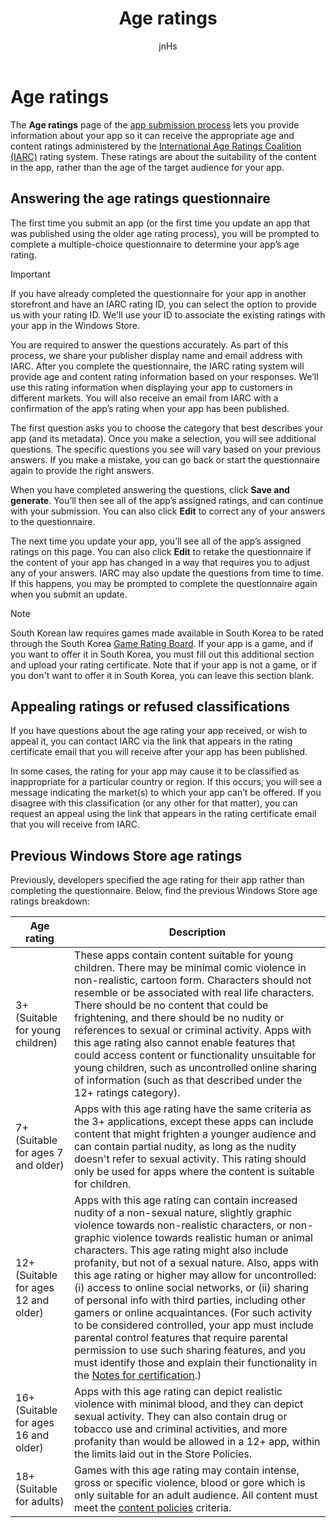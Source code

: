 ﻿---
author: jnHs
Description: The Age ratings page of the app submission process lets you provide information about your app so it can receive the appropriate age ratings from the International Age Ratings Coalition (IARC).
title: Age ratings
ms.assetid: B501A773-517B-4158-8364-C1BE630DC512
ms.author: wdg-dev-content
ms.date: 06/19/2017
ms.topic: article
ms.prod: windows
ms.technology: uwp
keywords: windows 10, uwp
---

# Age ratings

The **Age ratings** page of the [app submission process](app-submissions.md) lets you provide information about your app so it can receive the appropriate age and content ratings administered by the [International Age Ratings Coalition (IARC)](http://go.microsoft.com/fwlink/p/?LinkId=716854) rating system. These ratings are about the suitability of the content in the app, rather than the age of the target audience for your app.

## Answering the age ratings questionnaire

The first time you submit an app (or the first time you update an app that was published using the older age rating process), you will be prompted to complete a multiple-choice questionnaire to determine your app’s age rating.

> [!IMPORTANT]
> If you have already completed the questionnaire for your app in another storefront and have an IARC rating ID, you can select the option to provide us with your rating ID. We'll use your ID to associate the existing ratings with your app in the Windows Store.

You are required to answer the questions accurately. As part of this process, we share your publisher display name and email address with IARC. After you complete the questionnaire, the IARC rating system will provide age and content rating information based on your responses. We’ll use this rating information when displaying your app to customers in different markets. You will also receive an email from IARC with a confirmation of the app’s rating when your app has been published.

The first question asks you to choose the category that best describes your app (and its metadata). Once you make a selection, you will see additional questions. The specific questions you see will vary based on your previous answers. If you make a mistake, you can go back or start the questionnaire again to provide the right answers.

When you have completed answering the questions, click **Save and generate**. You’ll then see all of the app’s assigned ratings, and can continue with your submission. You can also click **Edit** to correct any of your answers to the questionnaire.

The next time you update your app, you’ll see all of the app’s assigned ratings on this page. You can also click **Edit** to retake the questionnaire if the content of your app has changed in a way that requires you to adjust any of your answers. IARC may also update the questions from time to time. If this happens, you may be prompted to complete the questionnaire again when you submit an update.

> [!NOTE]
> South Korean law requires games made available in South Korea to be rated through the South Korea [Game Rating Board](http://go.microsoft.com/fwlink/p/?LinkId=228256). If your app is a game, and if you want to offer it in South Korea, you must fill out this additional section and upload your rating certificate. Note that if your app is not a game, or if you don't want to offer it in South Korea, you can leave this section blank.


## Appealing ratings or refused classifications

If you have questions about the age rating your app received, or wish to appeal it, you can contact IARC via the link that appears in the rating certificate email that you will receive after your app has been published.

In some cases, the rating for your app may cause it to be classified as inappropriate for a particular country or region. If this occurs, you will see a message indicating the market(s) to which your app can’t be offered. If you disagree with this classification (or any other for that matter), you can request an appeal using the link that appears in the rating certificate email that you will receive from IARC.


## Previous Windows Store age ratings

Previously, developers specified the age rating for their app rather than completing the questionnaire. Below, find the previous Windows Store age ratings breakdown:

| Age rating                           | Description                            |
|--------------------------------------|----------------------------------------|
| 3+ (Suitable for young children)     | These apps contain content suitable for young children. There may be minimal comic violence in non-realistic, cartoon form. Characters should not resemble or be associated with real life characters. There should be no content that could be frightening, and there should be no nudity or references to sexual or criminal activity. Apps with this age rating also cannot enable features that could access content or functionality unsuitable for young children, such as uncontrolled online sharing of information (such as that described under the 12+ ratings category).            |
| 7+ (Suitable for ages 7 and older)   | Apps with this age rating have the same criteria as the 3+ applications, except these apps can include content that might frighten a younger audience and can contain partial nudity, as long as the nudity doesn't refer to sexual activity. This rating should only be used for apps where the content is suitable for children.                                                                                   |
| 12+ (Suitable for ages 12 and older) | Apps with this age rating can contain increased nudity of a non-sexual nature, slightly graphic violence towards non-realistic characters, or non-graphic violence towards realistic human or animal characters. This age rating might also include profanity, but not of a sexual nature. Also, apps with this age rating or higher may allow for uncontrolled: (i) access to online social networks, or (ii) sharing of personal info with third parties, including other gamers or online acquaintances. (For such activity to be considered controlled, your app must include parental control features that require parental permission to use such sharing features, and you must identify those and explain their functionality in the [Notes for certification](notes-for-certification.md).) |
| 16+ (Suitable for ages 16 and older) | Apps with this age rating can depict realistic violence with minimal blood, and they can depict sexual activity. They can also contain drug or tobacco use and criminal activities, and more profanity than would be allowed in a 12+ app, within the limits laid out in the Store Policies.                                                                                                                           |
| 18+ (Suitable for adults)            | Games with this age rating may contain intense, gross or specific violence, blood or gore which is only suitable for an adult audience. All content must meet the [content policies](https://msdn.microsoft.com/library/windows/apps/dn764944) criteria.                                                                                                                                                            |
